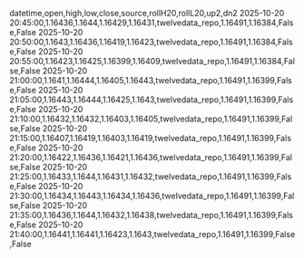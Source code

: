 datetime,open,high,low,close,source,rollH20,rollL20,up2,dn2
2025-10-20 20:45:00,1.16436,1.1644,1.16429,1.16431,twelvedata_repo,1.16491,1.16384,False,False
2025-10-20 20:50:00,1.1643,1.16436,1.16419,1.16423,twelvedata_repo,1.16491,1.16384,False,False
2025-10-20 20:55:00,1.16423,1.16425,1.16399,1.16409,twelvedata_repo,1.16491,1.16384,False,False
2025-10-20 21:00:00,1.1641,1.16444,1.16405,1.16443,twelvedata_repo,1.16491,1.16399,False,False
2025-10-20 21:05:00,1.16443,1.16444,1.16425,1.1643,twelvedata_repo,1.16491,1.16399,False,False
2025-10-20 21:10:00,1.16432,1.16432,1.16403,1.16405,twelvedata_repo,1.16491,1.16399,False,False
2025-10-20 21:15:00,1.16407,1.16419,1.16403,1.16419,twelvedata_repo,1.16491,1.16399,False,False
2025-10-20 21:20:00,1.16422,1.16436,1.16421,1.16436,twelvedata_repo,1.16491,1.16399,False,False
2025-10-20 21:25:00,1.16433,1.1644,1.16431,1.16432,twelvedata_repo,1.16491,1.16399,False,False
2025-10-20 21:30:00,1.16434,1.16443,1.16434,1.16436,twelvedata_repo,1.16491,1.16399,False,False
2025-10-20 21:35:00,1.16436,1.1644,1.16432,1.16438,twelvedata_repo,1.16491,1.16399,False,False
2025-10-20 21:40:00,1.16441,1.16441,1.16423,1.1643,twelvedata_repo,1.16491,1.16399,False,False
